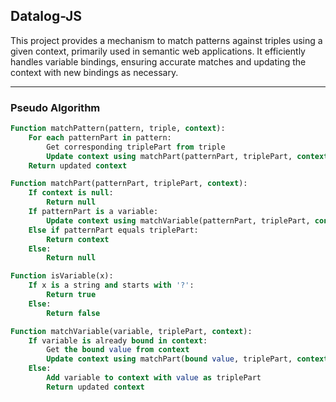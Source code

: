 
## Datalog-JS

This project provides a mechanism to match patterns against triples using a given context, primarily used in semantic web applications. It efficiently handles variable bindings, ensuring accurate matches and updating the context with new bindings as necessary.

---

### Pseudo Algorithm

```sql
Function matchPattern(pattern, triple, context):
    For each patternPart in pattern:
        Get corresponding triplePart from triple
        Update context using matchPart(patternPart, triplePart, context)
    Return updated context

Function matchPart(patternPart, triplePart, context):
    If context is null:
        Return null
    If patternPart is a variable:
        Update context using matchVariable(patternPart, triplePart, context)
    Else if patternPart equals triplePart:
        Return context
    Else:
        Return null

Function isVariable(x):
    If x is a string and starts with '?':
        Return true
    Else:
        Return false

Function matchVariable(variable, triplePart, context):
    If variable is already bound in context:
        Get the bound value from context
        Update context using matchPart(bound value, triplePart, context)
    Else:
        Add variable to context with value as triplePart
        Return updated context

```